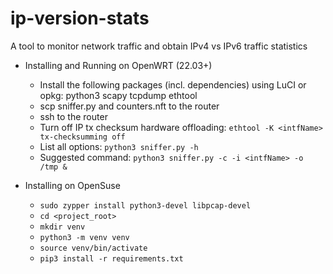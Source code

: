 # ip-version-stats
A tool to monitor network traffic and obtain IPv4 vs IPv6 traffic statistics

- Installing and Running on OpenWRT (22.03+)
    - Install the following packages (incl. dependencies) using LuCI or opkg: python3 scapy tcpdump ethtool
    - scp sniffer.py and counters.nft to the router
    - ssh to the router
    - Turn off IP tx checksum hardware offloading: ```ethtool -K <intfName> tx-checksumming off```
    - List all options: ```python3 sniffer.py -h```
    - Suggested command: ```python3 sniffer.py -c -i <intfName> -o /tmp &```

- Installing on OpenSuse
    - ```sudo zypper install python3-devel libpcap-devel```
    - ```cd <project_root>```
    - ```mkdir venv```
    - ```python3 -m venv venv```
    - ```source venv/bin/activate```
    - ```pip3 install -r requirements.txt```